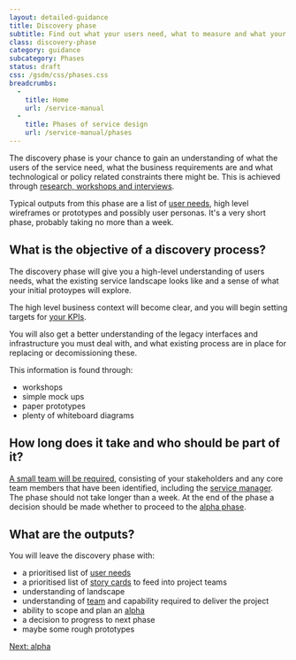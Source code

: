 ```yaml
---
layout: detailed-guidance
title: Discovery phase
subtitle: Find out what your users need, what to measure and what your constraints are
class: discovery-phase
category: guidance
subcategory: Phases
status: draft
css: /gsdm/css/phases.css
breadcrumbs:
  -
    title: Home
    url: /service-manual
  - 
    title: Phases of service design
    url: /service-manual/phases
---
```


The discovery phase is your chance to gain an understanding of what the users of the service need, what the business requirements are and what technological or policy related constraints there might be. This is achieved through [research, workshops and interviews](/service-manual/users/introduction-to-user-research.html). 

Typical outputs from this phase are a list of [user needs](/service-manual/users/user-needs.html), high level wireframes or prototypes and possibly user personas. It's a very short phase, probably taking no more than a week.

## What is the objective of a discovery process?

The discovery phase will give you a high-level understanding of users needs, what the existing service landscape looks like and a sense of what your initial protoypes will explore.

The high level business context will become clear, and you will begin setting targets for [your KPIs](/service-manual/measurement).

You will also get a better understanding of the legacy interfaces and infrastructure you must deal with, and what existing process are in place for replacing or decomissioning these.

This information is found through:

* workshops
* simple mock ups
* paper prototypes 
* plenty of whiteboard diagrams

## How long does it take and who should be part of it?

[A small team will be required](/service-manual/the-team), consisting of your stakeholders and any core team members that have been identified, including the [service manager](/service-manual/the-team/service-manager.html). The phase should not take longer than a week. At the end of the phase a decision should be made whether to proceed to the [alpha phase](/service-manual/phases/alpha.html).

## What are the outputs?

You will leave the discovery phase with:

* a prioritised list of [user needs](/service-manual/users/user-needs.html)
* a prioritised list of [story cards](/service-manual/agile/writing-user-stories.html) to feed into project teams
* understanding of landscape
* understanding of [team](/service-manual/the-team) and capability required to deliver the project
* ability to scope and plan an [alpha](/service-manual/phases/alpha.html)
* a decision to progress to next phase
* maybe some rough prototypes

<!--
<ul class="phase-activities">
  <li>
    <img class="output" src="/service-manual/assets/images/pictograms/backlog.png" /> 
    List of user needs
  </li>
  <li>
    <img class="output" src="/service-manual/assets/images/pictograms/user-needs.png" />
    User personas
  </li>
  <li>
    <img class="output" src="/service-manual/assets/images/pictograms/prototype.png" /> 
    Rough wireframes
  </li>
  <li>
    <img class="output" src="/service-manual/assets/images/pictograms/discussion.png" />
    Stakeholder interviews
  </li>
  <li>
    <img class="output" src="/service-manual/assets/images/pictograms/discovery-small.png" />
    Team size
  </li>
</ul>
-->

[Next: alpha](/service-manual/phases/alpha.html)